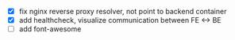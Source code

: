 - [x] fix nginx reverse proxy resolver, not point to backend container
- [x] add healthcheck, visualize communication between FE <-> BE
- [ ] add font-awesome